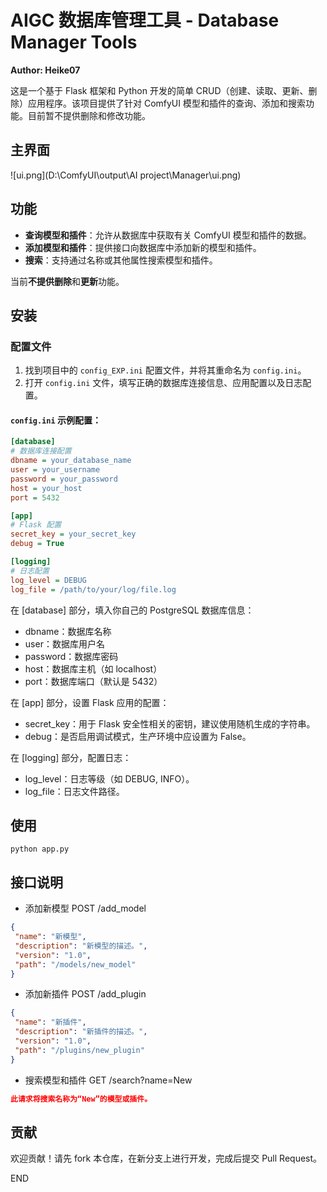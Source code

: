 # AIGC 数据库管理工具 - Database Manager Tools

**Author: Heike07**

这是一个基于 Flask 框架和 Python 开发的简单 CRUD（创建、读取、更新、删除）应用程序。该项目提供了针对 ComfyUI 模型和插件的查询、添加和搜索功能。目前暂不提供删除和修改功能。

## 主界面

![ui.png](D:\ComfyUI\output\AI project\Manager\ui.png)

## 功能

- **查询模型和插件**：允许从数据库中获取有关 ComfyUI 模型和插件的数据。
- **添加模型和插件**：提供接口向数据库中添加新的模型和插件。
- **搜索**：支持通过名称或其他属性搜索模型和插件。

当前**不提供删除**和**更新**功能。

## 安装

### 配置文件

1. 找到项目中的 `config_EXP.ini` 配置文件，并将其重命名为 `config.ini`。
2. 打开 `config.ini` 文件，填写正确的数据库连接信息、应用配置以及日志配置。

#### `config.ini` 示例配置：

```ini
[database]
# 数据库连接配置
dbname = your_database_name
user = your_username
password = your_password
host = your_host
port = 5432

[app]
# Flask 配置
secret_key = your_secret_key
debug = True

[logging]
# 日志配置
log_level = DEBUG
log_file = /path/to/your/log/file.log
```
在 [database] 部分，填入你自己的 PostgreSQL 数据库信息：
 - dbname：数据库名称
 - user：数据库用户名
 - password：数据库密码
 - host：数据库主机（如 localhost）
 - port：数据库端口（默认是 5432）

在 [app] 部分，设置 Flask 应用的配置：
 - secret_key：用于 Flask 安全性相关的密钥，建议使用随机生成的字符串。
 - debug：是否启用调试模式，生产环境中应设置为 False。

在 [logging] 部分，配置日志：
 - log_level：日志等级（如 DEBUG, INFO）。
 - log_file：日志文件路径。

 ## 使用
 ```shell
 python app.py
 ```

 ## 接口说明
  - 添加新模型 POST /add_model
 ```json
 {
  "name": "新模型",
  "description": "新模型的描述。",
  "version": "1.0",
  "path": "/models/new_model"
}
 ```
  - 添加新插件 POST /add_plugin
 ```json
{
  "name": "新插件",
  "description": "新插件的描述。",
  "version": "1.0",
  "path": "/plugins/new_plugin"
}
 ```
  - 搜索模型和插件 GET /search?name=New
  ```json
  此请求将搜索名称为“New”的模型或插件。
  ```
## 贡献
欢迎贡献！请先 fork 本仓库，在新分支上进行开发，完成后提交 Pull Request。

END
